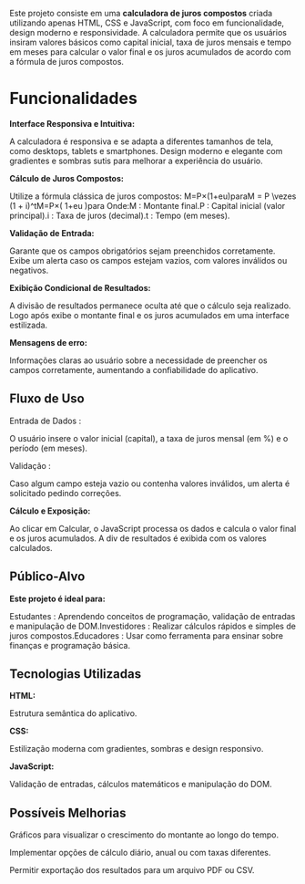 Este projeto consiste em uma **calculadora de juros compostos** criada utilizando apenas HTML, CSS e JavaScript, com foco em funcionalidade, design moderno e responsividade. A calculadora permite que os usuários insiram valores básicos como capital inicial, taxa de juros mensais e tempo em meses para calcular o valor final e os juros acumulados de acordo com a fórmula de juros compostos.

# Funcionalidades

**Interface Responsiva e Intuitiva:**

A calculadora é responsiva e se adapta a diferentes tamanhos de tela, como desktops, tablets e smartphones. Design moderno e elegante com gradientes e sombras sutis para melhorar a experiência do usuário.

**Cálculo de Juros Compostos:**

Utilize a fórmula clássica de juros compostos: M=P×(1+eu)paraM = P \vezes (1 + i)^tM=P×( 1+eu )para Onde:M : Montante final.P : Capital inicial (valor principal).i : Taxa de juros (decimal).t : Tempo (em meses).

**Validação de Entrada:**

Garante que os campos obrigatórios sejam preenchidos corretamente. Exibe um alerta caso os campos estejam vazios, com valores inválidos ou negativos.

**Exibição Condicional de Resultados:**

A divisão de resultados permanece oculta até que o cálculo seja realizado. Logo após exibe o montante final e os juros acumulados em uma interface estilizada.

**Mensagens de erro:**

Informações claras ao usuário sobre a necessidade de preencher os campos corretamente, aumentando a confiabilidade do aplicativo.

## Fluxo de Uso

Entrada de Dados :

O usuário insere o valor inicial (capital), a taxa de juros mensal (em %) e o período (em meses).

Validação :

Caso algum campo esteja vazio ou contenha valores inválidos, um alerta é solicitado pedindo correções.

**Cálculo e Exposição:**

Ao clicar em Calcular, o JavaScript processa os dados e calcula o valor final e os juros acumulados. A div de resultados é exibida com os valores calculados.

## Público-Alvo

**Este projeto é ideal para:**

Estudantes : Aprendendo conceitos de programação, validação de entradas e manipulação de DOM.Investidores : Realizar cálculos rápidos e simples de juros compostos.Educadores : Usar como ferramenta para ensinar sobre finanças e programação básica.

## Tecnologias Utilizadas

**HTML:**

Estrutura semântica do aplicativo.

**CSS:**

Estilização moderna com gradientes, sombras e design responsivo.

**JavaScript:**

Validação de entradas, cálculos matemáticos e manipulação do DOM.

## Possíveis Melhorias

Gráficos para visualizar o crescimento do montante ao longo do tempo.

Implementar opções de cálculo diário, anual ou com taxas diferentes.

Permitir exportação dos resultados para um arquivo PDF ou CSV.
